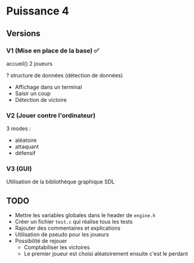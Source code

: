 # Puissance 4

## Versions

### V1 (Mise en place de la base) ✅

accueil()
2 joueurs

? structure de données (détection de données)

- Affichage dans un terminal
- Saisir un coup
- Détection de victoire

### V2 (Jouer contre l'ordinateur)

3 modes :
- aléatoire
- attaquant
- défensif

### V3 (GUI)

Utilisation de la bibliothèque graphique SDL 

## TODO

- Mettre les variables globales dans le header de `engine.h`
- Créer un fichier `test.c` qui réalise tous les tests
- Rajouter des commentaires et explications
- Utilisation de pseudo pour les joueurs
- Possibilité de rejouer
  - Comptabiliser les victoires
  - Le premier joueur est choisi aléatoirement ensuite c'est le perdant